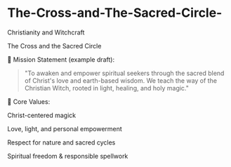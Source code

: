 # The-Cross-and-The-Sacred-Circle-
Christianity and Witchcraft

The Cross and the Sacred Circle

📜 Mission Statement (example draft):

> "To awaken and empower spiritual seekers through the sacred blend of Christ's love and earth-based wisdom. We teach the way of the Christian Witch, rooted in light, healing, and holy magic."



🌿 Core Values:

Christ-centered magick

Love, light, and personal empowerment

Respect for nature and sacred cycles

Spiritual freedom & responsible spellwork
